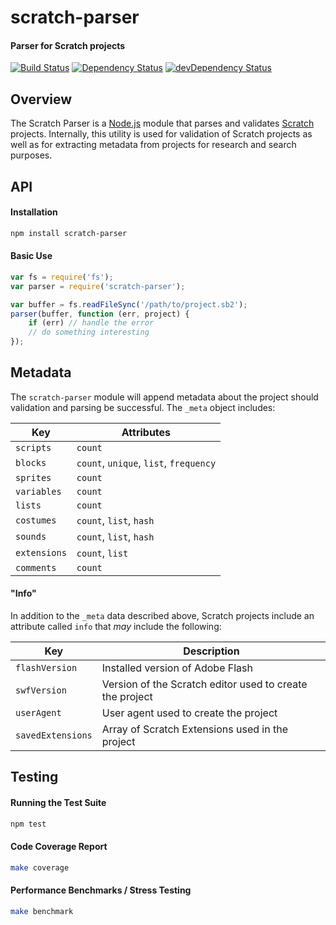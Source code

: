 # scratch-parser
#### Parser for Scratch projects

[![Build Status](https://travis-ci.org/LLK/scratch-parser.svg?branch=develop)](https://travis-ci.org/LLK/scratch-parser)
[![Dependency Status](https://david-dm.org/llk/scratch-parser.svg)](https://david-dm.org/llk/scratch-parser)
[![devDependency Status](https://david-dm.org/llk/scratch-parser/dev-status.svg)](https://david-dm.org/llk/scratch-parser#info=devDependencies)

## Overview
The Scratch Parser is a [Node.js](https://nodejs.org) module that parses and validates [Scratch](https://scratch.mit.edu) projects. Internally, this utility is used for validation of Scratch projects as well as for extracting metadata from projects for research and search purposes.

## API

#### Installation
```bash
npm install scratch-parser
```

#### Basic Use
```js
var fs = require('fs');
var parser = require('scratch-parser');

var buffer = fs.readFileSync('/path/to/project.sb2');
parser(buffer, function (err, project) {
    if (err) // handle the error
    // do something interesting
});
```

## Metadata
The `scratch-parser` module will append metadata about the project should validation and parsing be successful. The `_meta` object includes:

| Key               | Attributes                                               |
| ----------------- | -------------------------------------------------------- |
| `scripts`         | `count`                                                  |
| `blocks`          | `count`, `unique`, `list`, `frequency`                   |
| `sprites`         | `count`                                                  |
| `variables`       | `count`                                                  |
| `lists`           | `count`                                                  |
| `costumes`        | `count`, `list`, `hash`                                  |
| `sounds`          | `count`, `list`, `hash`                                  |
| `extensions`      | `count`, `list`                                          |
| `comments`        | `count`                                                  |

#### "Info"
In addition to the `_meta` data described above, Scratch projects include an attribute called `info` that *may* include the following:

| Key               | Description                                              |
| ----------------- | -------------------------------------------------------- |
| `flashVersion`    | Installed version of Adobe Flash                         |
| `swfVersion`      | Version of the Scratch editor used to create the project |
| `userAgent`       | User agent used to create the project                    |
| `savedExtensions` | Array of Scratch Extensions used in the project          |

## Testing

#### Running the Test Suite
```bash
npm test
```

#### Code Coverage Report
```bash
make coverage
```

#### Performance Benchmarks / Stress Testing
```bash
make benchmark
```
